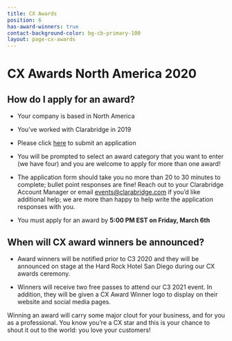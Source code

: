 ```yaml
---
title: CX Awards
position: 6
has-award-winners: true
contact-background-color: bg-cb-primary-100
layout: page-cx-awards
---
```


# CX Awards North America 2020

## How do I apply for an award?

- Your company is based in North America
- You’ve worked with Clarabridge in 2019
- Please click [here](https://docs.google.com/forms/d/e/1FAIpQLSek2purGGNSGsTcee0srKeWwcIhrgAy43p-StmwJS5mCgm9bw/viewform?usp=sf_link) to submit an application 

- You will be prompted to select an award category that you want to enter (we have four) and you are welcome to apply for more than one award!  

- The application form should take you no more than 20 to 30 minutes to complete; bullet point responses are fine! Reach out to your Clarabridge Account Manager or email [events@clarabridge.com](mailto:events@clarabridge.com) if you’d like additional help; we are more than happy to help write the application responses with you. 

- You must apply for an award by **5:00 PM EST on Friday, March 6th**

## When will CX award winners be announced? 

- Award winners will be notified prior to C3 2020 and they will be announced on stage at the Hard Rock Hotel San Diego during our CX awards ceremony. 

- Winners will receive two free passes to attend our C3 2021 event. In addition, they will be given a CX Award Winner logo to display on their website and social media pages. 


Winning an award will carry some major clout for your business, and for you as a professional. You know you’re a CX star and this is your chance to shout it out to the world: you love your customers!


 